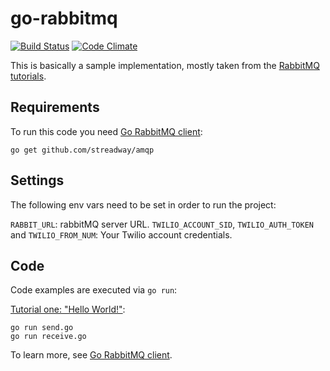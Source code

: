 # go-rabbitmq
[![Build Status](https://travis-ci.org/cilindrox/go-rabbitmq.svg?branch=master)](https://travis-ci.org/cilindrox/go-rabbitmq) [![Code Climate](https://codeclimate.com/repos/56cb2250f5d6231ca700dc2f/badges/04d036cd3c37a0707b2a/gpa.svg)](https://codeclimate.com/repos/56cb2250f5d6231ca700dc2f/feed)

This is basically a sample implementation, mostly taken from the [RabbitMQ tutorials](http://www.rabbitmq.com/getstarted.html).


## Requirements

To run this code you need [Go RabbitMQ client](https://github.com/streadway/amqp):

    go get github.com/streadway/amqp


## Settings

The following env vars need to be set in order to run the project:

`RABBIT_URL`: rabbitMQ server URL.
`TWILIO_ACCOUNT_SID`, `TWILIO_AUTH_TOKEN` and `TWILIO_FROM_NUM`: Your Twilio account credentials.


## Code

Code examples are executed via `go run`:

[Tutorial one: "Hello World!"](http://www.rabbitmq.com/tutorial-one-go.html):

    go run send.go
    go run receive.go


To learn more, see [Go RabbitMQ client](https://github.com/streadway/amqp).
